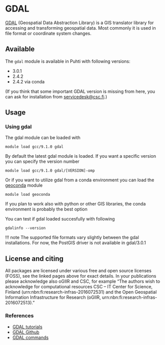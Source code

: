 # GDAL

[GDAL](https://gdal.org/) (Geospatial Data Abstraction Library) is a GIS translator library for accessing and transforming geospatial data. Most commonly it is used in file format or coordinate system changes. 

## Available

The `gdal` module is available in Puhti with following versions:

* 3.0.1 
* 2.4.2
* 2.4.2 via conda

(If you think that some important GDAL version is missing from here, you can ask for installation from servicedesk@csc.fi.)

## Usage

### Using gdal

The gdal module can be loaded with 

`module load gcc/9.1.0 gdal`

By default the latest gdal module is loaded. If you want a specific version you can specify the version number

`module load gcc/9.1.0 gdal/[VERSION]-omp`

Or if you want to utilize gdal from a conda environment you can load the [geoconda](../apps/geoconda/) module

`module load geoconda`

If you plan to work also with python or other GIS libraries, the conda environment is probably the best option

You can test if gdal loaded succesfully with following

`gdalinfo --version`

!!! note
    The supported file formats vary slightly between the gdal installations. For now, the PostGIS driver is not available in gdal/3.0.1

## License and citing

All packages are licensed under various free and open source licenses (FOSS), see the linked pages above for exact details.
In your publications please acknowledge also oGIIR and CSC, for example “The authors wish to acknowledge for computational resources CSC – IT Center for Science, Finland (urn:nbn:fi:research-infras-2016072531) and the Open Geospatial Information Infrastructure for Research (oGIIR, urn:nbn:fi:research-infras-2016072513).”

### References

* [GDAL tutorials](https://gdal.org/tutorials/index.html)
* [GDAL Github](https://github.com/OSGeo/GDAL)
* [GDAL commands](https://gdal.org/programs/index.html)

